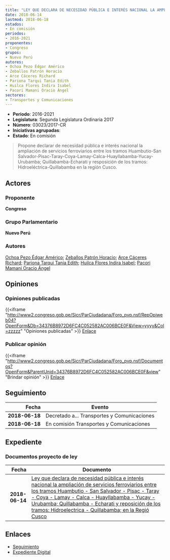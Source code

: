 ```yaml
---
title: "LEY QUE DECLARA DE NECESIDAD PÚBLICA E INTERÉS NACIONAL LA AMPLIACIÓN DE SERVICIOS FERROVIARIOS ENTRE LOS TRAMOS HUAMBUTIO-SAN SALVADOR-PISAC-TARAY-COYA-LAMAY-CALCA-HUAYLLABAMBA-YUCAY-URUBAMBA,QUILLABAMBA-ECHERATI Y REPOSICIÓN DE LOS TRAMOS.- HIDROELÉCTRICA-QUILLABAMBA, EN LA REGIÓN CUSCO"
date: 2018-06-14
lastmod: 2018-06-18
estados:
- En comisión
periodos:
- 2016-2021
proponentes:
- Congreso
grupos:
- Nuevo Perú
autores:
- Ochoa Pezo Édgar Américo
- Zeballos Patrón Horacio
- Arce Cáceres Richard
- Pariona Tarqui Tania Edith
- Huilca Flores Indira Isabel
- Pacori Mamani Oracio Ángel
sectores:
- Transportes y Comunicaciones
---
```

- **Periodo**: 2016-2021
- **Legislatura**: Segunda Legislatura Ordinaria 2017
- **Número**: 03023/2017-CR
- **Iniciativas agrupadas**: 
- **Estado**: En comisión

> Propone declarar de necesidad pública e interés nacional la ampliación de servicios ferroviarios entre los tramos Huambutio-San Salvador-Pisac-Taray-Coya-Lamay-Calca-Huayllabamba-Yucay-Urubamba; Quillabamba-Echarati y resposición de los tramos: Hidroeléctrica-Quillabamba en la región Cusco.


## Actores

### Proponente

**Congreso**

### Grupo Parlamentario

**Nuevo Perú**

### Autores

[Ochoa Pezo Édgar Américo](mailto:mailto:eochoa@congreso.gob.pe); [Zeballos Patrón Horacio](mailto:mailto:hzeballos@congreso.gob.pe); [Arce Cáceres Richard](mailto:mailto:rarce@congreso.gob.pe); [Pariona Tarqui Tania Edith](mailto:mailto:tpariona@congreso.gob.pe); [Huilca Flores Indira Isabel](mailto:mailto:ihuilca@congreso.gob.pe); [Pacori Mamani Oracio Ángel](mailto:mailto:opacori@congreso.gob.pe)

## Opiniones

### Opiniones publicadas

{{<iframe "http://www2.congreso.gob.pe/Sicr/ParCiudadana/Foro_pvp.nsf/RepOpiweb04?OpenForm&Db=34376B8972D6FC4C052582AC006BCE0F&View=yyyy&Col=zzzzz" "Opiniones publicadas" >}}
[Enlace](http://www2.congreso.gob.pe/Sicr/ParCiudadana/Foro_pvp.nsf/RepOpiweb04?OpenForm&Db=34376B8972D6FC4C052582AC006BCE0F&View=yyyy&Col=zzzzz)

### Publicar opinión

{{<iframe "http://www2.congreso.gob.pe/Sicr/ParCiudadana/Foro_pvp.nsf/Documentos?OpenForm&ParentUnid=34376B8972D6FC4C052582AC006BCE0F&view" "Brindar opinión" >}}
[Enlace](http://www2.congreso.gob.pe/Sicr/ParCiudadana/Foro_pvp.nsf/Documentos?OpenForm&ParentUnid=34376B8972D6FC4C052582AC006BCE0F&view)


## Seguimiento

| Fecha | Evento |
|------:|--------|
| **2018-06-18** | Decretado a... Transportes y Comunicaciones |
| **2018-06-18** | En comisión Transportes y Comunicaciones |

## Expediente

### Documentos proyecto de ley

| Fecha | Documento |
|------:|-----------|
| **2018-06-14** | [Ley que declara de necesidad pública e interés nacional la ampliación de servicios ferroviarios entre los tramos Huambutio - San Salvador - Pisac - Taray - Coya - Lamay - Calca - Huayllabamba - Yucay - Urubamba; Quillabamba - Echarati y reposición de los tramos: Hidroelectrica - Quillabamba; en la Regió Cusco](http://www.leyes.congreso.gob.pe/Documentos/2016_2021/Proyectos_de_Ley_y_de_Resoluciones_Legislativas/PL0302320180614.pdf) |

## Enlaces

- [Seguimiento](http://www2.congreso.gob.pe/Sicr/TraDocEstProc/CLProLey2016.nsf/f7fff46988ca05b1052578e100829cc7/4ad1b83845d9ea6a052582ac007780a5?OpenDocument)
- [Expediente Digital](http://www2.congreso.gob.pe/Sicr/TraDocEstProc/CLProLey2016.nsf/f7fff46988ca05b1052578e100829cc7/4ad1b83845d9ea6a052582ac007780a5?OpenDocument&Click=05257FB7005EB655.eb71d0cf91d8294e05256cdf006b5706/$Body/0.1C6C)

